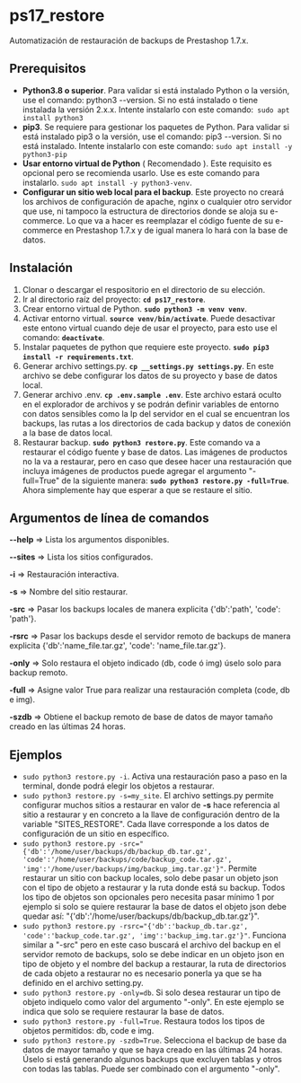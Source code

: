 # ps17_restore
Automatización de restauración de backups de Prestashop 1.7.x.

## Prerequisitos

* **Python3.8 o superior**. Para validar si está instalado Python o la versión, use el comando: python3 --version. Si no está instalado o tiene instalada la versión 2.x.x. Intente instalarlo con este comando:` sudo apt install python3`
* **pip3**. Se requiere para gestionar los paquetes de Python. Para validar si está instalado pip3 o la versión, use el comando: pip3 --version.  Si no está instalado. Intente instalarlo con este comando: `sudo apt install -y python3-pip`
* **Usar entorno virtual de Python** ( Recomendado ). Este requisito es opcional pero se recomienda usarlo. Use es este comando para instalarlo. `sudo apt install -y python3-venv`.
* **Configurar un sitio web local para el backup**. Este proyecto no creará los archivos de configuración de apache, nginx o cualquier otro servidor que use, ni tampoco la estructura de directorios donde se aloja su e-commerce. Lo que va a hacer es reemplazar el código fuente de su e-commerce en Prestashop 1.7.x y de igual manera lo hará con la base de datos.

## Instalación
1. Clonar o descargar el respositorio en el directorio de su elección.
2. Ir al directorio raíz del proyecto: **`cd ps17_restore`**.
3. Crear entorno virtual de Python. **`sudo python3 -m venv venv`**. 
4. Activar entorno virtual. **`source venv/bin/activate`**. Puede desactivar este entono virtual cuando deje de usar el proyecto, para esto use el comando: **`deactivate`**.
5. Instalar paquetes de python que requiere este proyecto. **`sudo pip3 install -r requirements.txt`**.
6. Generar archivo settings.py. **`cp __settings.py settings.py`**. En este archivo se debe configurar los datos de su proyecto y base de datos local.
7. Generar archivo .env. **`cp .env.sample .env`**. Este archivo estará oculto en el explorador de archivos y se podrán definir variables de entorno con datos sensibles como la Ip del servidor en el cual se encuentran los backups, las rutas a los directorios de cada backup y datos de conexión a la base de datos local.
8. Restaurar backup. **`sudo python3 restore.py`**. Este comando va a restaurar el código fuente y base de datos. Las imágenes de productos no la va a restaurar, pero en caso que desee hacer una restauración que incluya imágenes de productos puede agregar el argumento "-full=True" de la siguiente manera: **`sudo python3 restore.py -full=True`**. Ahora simplemente hay que esperar a que se restaure el sitio.


Argumentos de línea  de comandos
--
**--help** => Lista los argumentos disponibles.

**--sites** => Lista los sitios configurados.

**-i** => Restauración interactiva.

**-s** => Nombre del sitio restaurar.

**-src** => Pasar los backups locales de manera explicita {'db':'path', 'code': 'path'}.

**-rsrc** => Pasar los backups desde el servidor remoto de backups de manera explicita {'db':'name_file.tar.gz', 'code': 'name_file.tar.gz'}.

**-only** => Solo restaura el objeto indicado (db, code ó img) úselo solo para backup remoto.

**-full**  => Asigne valor True para realizar una restauración completa (code, db e img).

**-szdb**  =>  Obtiene el backup remoto de base de datos de mayor tamaño creado en las últimas 24 horas.

Ejemplos
--
* ```sudo python3 restore.py -i```. Activa una restauración paso a paso en la terminal, donde podrá elegir los objetos a restaurar.
* ```sudo python3 restore.py -s=my_site```. El archivo settings.py permite configurar muchos sitios a restaurar en valor de **-s** hace referencia al sitio a restaurar y en concreto a la llave de configuración dentro de la variable "SITES_RESTORE". Cada llave corresponde a los datos de configuración de un sitio en específico.
* ```sudo python3 restore.py -src="{'db':'/home/user/backups/db/backup_db.tar.gz', 'code':'/home/user/backups/code/backup_code.tar.gz', 'img':'/home/user/backups/img/backup_img.tar.gz'}"```. Permite restaurar un sitio con backup locales, solo debe pasar un objeto json con el tipo de objeto a restaurar y la ruta donde está su backup. Todos los tipo de objetos son opcionales pero necesita pasar mínimo 1 por ejemplo si solo se quiere restaurar la base de datos el objeto json debe quedar así: "{'db':'/home/user/backups/db/backup_db.tar.gz'}".
* ```sudo python3 restore.py -rsrc="{'db':'backup_db.tar.gz', 'code':'backup_code.tar.gz', 'img':'backup_img.tar.gz'}"```. Funciona similar a "-src" pero en este caso buscará el archivo del backup en el servidor remoto de backups, solo se debe indicar en un objeto json en tipo de objeto y el nombre del backup a restaurar, la ruta de directorios de cada objeto a restaurar no es necesario ponerla ya que se ha definido en el archivo setting.py.
* ```sudo python3 restore.py -only=db```. Si solo desea restaurar un tipo de objeto indiquelo como valor del argumento "-only". En este ejemplo se indica que solo se requiere restaurar la base de datos.
* ```sudo python3 restore.py -full=True```. Restaura todos los tipos de objetos permitidos: db, code e img.
* ```sudo python3 restore.py -szdb=True```. Selecciona el backup de base da datos de mayor tamaño y que se haya creado en las últimas 24 horas. Úselo si está generando algunos backups que excluyen tablas y otros con todas las tablas. Puede ser combinado con el argumento "-only".
